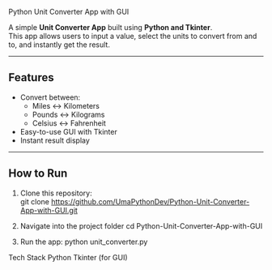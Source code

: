 Python Unit Converter App with GUI

A simple **Unit Converter App** built using **Python and Tkinter**.  
This app allows users to input a value, select the units to convert from and to, and instantly get the result.  

---

## Features
- Convert between:
  - Miles ↔ Kilometers  
  - Pounds ↔ Kilograms  
  - Celsius ↔ Fahrenheit  
- Easy-to-use GUI with Tkinter  
- Instant result display  

---

##  How to Run
1. Clone this repository:  
    git clone https://github.com/UmaPythonDev/Python-Unit-Converter-App-with-GUI.git

2. Navigate into the project folder
    cd Python-Unit-Converter-App-with-GUI
3. Run the app:
   python unit_converter.py

Tech Stack
Python
Tkinter (for GUI)


   
